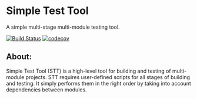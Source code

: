 # Simple Test Tool
A simple multi-stage multi-module testing tool.

[![Build Status](https://travis-ci.com/gafiyatullin-a/simple-test-tool.svg?branch=master)](https://travis-ci.com/gafiyatullin-a/simple-test-tool)
[![codecov](https://codecov.io/gh/gafiyatullin-a/simple-test-tool/branch/master/graph/badge.svg?token=OZEQC34LII)](https://codecov.io/gh/gafiyatullin-a/simple-test-tool)
## About:
Simple Test Tool (STT) is a high-level tool for building and testing of  multi-module projects.
STT requires user-defined scripts for all stages of building and testing.
It simply performs them in the right order by taking into account dependencies between modules.